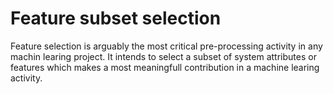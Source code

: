 # Feature subset selection

Feature selection is arguably the most critical pre-processing activity in any machin learing project. It intends to select a subset of system attributes or features which makes a most meaningfull contribution in a machine learing activity.